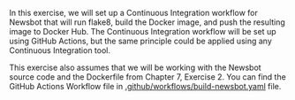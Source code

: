In this exercise, we will set up a Continuous Integration workflow for Newsbot that will run flake8, build the Docker image, and push the resulting image to Docker Hub. The Continuous Integration workflow will be set up using GitHub Actions, but the same principle could be applied using any Continuous Integration tool.

This exercise also assumes that we will be working with the Newsbot source code and the Dockerfile from Chapter 7, Exercise 2. You can find the GitHub Actions Workflow file in [.github/workflows/build-newsbot.yaml](../../../.github/workflows/build-newsbot.yaml) file.

